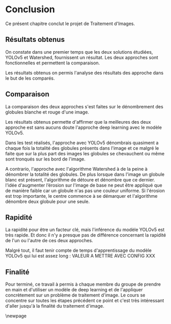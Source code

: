 # Conclusion

Ce présent chapitre conclut le projet de Traitement d'Images.

## Résultats obtenus

On constate dans une premier temps que les deux solutions étudiées, YOLOv5 et Watershed, fournissent un résultat. Les deux approches sont fonctionnelles et permettent la comparaison.

Les résultats obtenus on permis l'analyse des résultats des approche dans le but de les comparés.

## Comparaison

La comparaison des deux approches s'est faites sur le dénombrement des globules blanche et rouge d'une image.

Les résultats obtenus permette d'affirmer que la meilleures des deux approche est sans aucuns doute l'approche deep learning avec le modèle YOLOv5.

Dans les test réalisés, l'approche avec YOLOv5 dénombrais quasiment a chaque fois la totalité des globules présents dans l'image et ce malgré le faite que sur la plus part des images les globules se chevauchent ou même sont tronqués sur les bord de l'image.

A contrario, l'approche avec l'algorithme Watershed à de la peine à dénombrer la totalité des globules. De plus lorsque dans l'image un globule blanc est présent, l'algorithme de détoure et dénombre que ce dernier. l'idée d'augmenter l’érosion sur l'image de base ne peut être appliqué que de manière faible car un globule n'as pas une couleur uniforme. Si l'érosion est trop importante, le centre commence à se démarquer et l'algorithme dénombre deux globule pour une seule.

## Rapidité

La rapidité pour être un facteur clé, mais l'inférence du modèle YOLOv5 est très rapide. Et donc il n'y a presque pas de différence concernant la rapidité de l'un ou l'autre de ces deux approches.

Malgré tout, il faut tenir compte de temps d'apprentissage du modèle YOLOv5  qui lui est assez long : VALEUR A METTRE AVEC CONFIG XXX

## Finalité

Pour terminé, ce travail à permis à chaque membre du groupe de prendre en main et d'utiliser un modèle de deep learning et de l'appliquer concrètement sur un problème de traitement d'image. Le cours se concentre sur toutes les étapes précédent ce point et c'est très intéressant d'aller jusqu'à la finalité du traitement d'image.

\newpage
